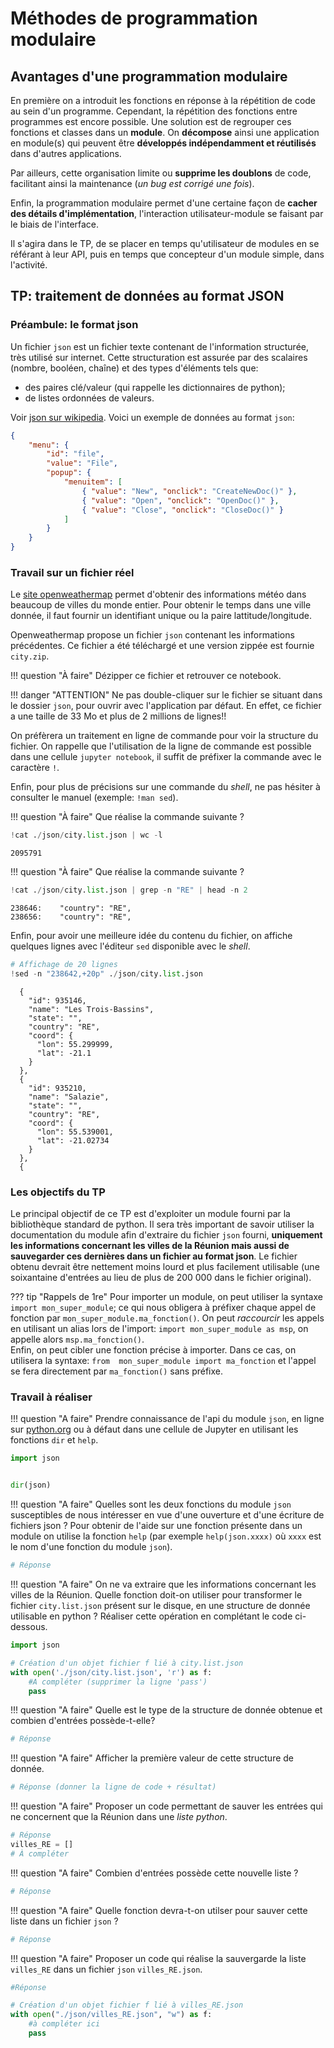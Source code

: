 Méthodes de programmation modulaire
================================

## Avantages d'une programmation modulaire

<div>
En première on a introduit les fonctions en réponse à la répétition de code au sein d'un programme. Cependant, la répétition des fonctions entre programmes est encore possible. Une solution est de regrouper ces fonctions et classes dans un <strong>module</strong>. On <strong>décompose</strong> ainsi une application en module(s) qui peuvent être <strong>développés indépendamment et réutilisés</strong> dans d'autres applications.  

Par ailleurs, cette organisation limite ou <strong>supprime les doublons</strong> de code, facilitant ainsi la maintenance (<em>un bug est corrigé une fois</em>).

Enfin, la programmation modulaire permet d'une certaine façon de <strong>cacher des détails d'implémentation</strong>, l'interaction utilisateur-module se faisant par le biais de l'interface.

Il s'agira dans le TP, de se placer en temps qu'utilisateur de modules en se référant à leur API, puis en temps que concepteur d'un module simple, dans l'activité.
</div>

## TP: traitement de données au format JSON

### Préambule: le format json
Un fichier `json` est un fichier texte contenant de l'information structurée, très utilisé sur internet. Cette structuration est assurée par des scalaires (nombre, booléen, chaîne) et des types d'éléments tels que:  

* des paires clé/valeur (qui rappelle les dictionnaires de python);
* de listes ordonnées de valeurs.  

Voir [json sur wikipedia](https://fr.wikipedia.org/wiki/JavaScript_Object_Notation). Voici un exemple de données au format `json`:  
```json
{
    "menu": {
        "id": "file",
        "value": "File",
        "popup": {
            "menuitem": [
                { "value": "New", "onclick": "CreateNewDoc()" },
                { "value": "Open", "onclick": "OpenDoc()" },
                { "value": "Close", "onclick": "CloseDoc()" }
            ]
        }
    }
}
```

### Travail sur un fichier réel

Le [site openweathermap](https://openweathermap.org/) permet d'obtenir des informations météo dans beaucoup de villes du monde entier. Pour obtenir le temps dans une ville donnée, il faut fournir un identifiant unique ou la paire lattitude/longitude. 

Openweathermap propose un fichier `json` contenant les informations précédentes. Ce fichier a été téléchargé et une version zippée est fournie `city.zip`.  

!!! question "À faire"
    Dézipper ce fichier et retrouver ce notebook.
    
!!! danger "ATTENTION"
    Ne pas double-cliquer sur le fichier se situant dans le dossier `json`, pour ouvrir avec l'application par défaut. En effet, ce fichier a une taille de 33 Mo et plus de 2 millions de lignes!!


On préfèrera un traitement en ligne de commande pour voir la structure du fichier. On rappelle que l'utilisation de la ligne de commande est possible dans une cellule `jupyter notebook`, il suffit de préfixer la commande avec le caractère `!`.  

Enfin, pour plus de précisions sur une commande du *shell*, ne pas hésiter à consulter le manuel (exemple: `!man sed`).

!!! question "À faire"
    Que réalise la commande suivante ?


```python
!cat ./json/city.list.json | wc -l
```

    2095791


!!! question "À faire"
    Que réalise la commande suivante ?


```python
!cat ./json/city.list.json | grep -n "RE" | head -n 2
```

    238646:    "country": "RE",
    238656:    "country": "RE",


Enfin, pour avoir une meilleure idée du contenu du fichier, on affiche quelques lignes avec l'éditeur `sed` disponible avec le *shell*.


```python
# Affichage de 20 lignes
!sed -n "238642,+20p" ./json/city.list.json
```

      {
        "id": 935146,
        "name": "Les Trois-Bassins",
        "state": "",
        "country": "RE",
        "coord": {
          "lon": 55.299999,
          "lat": -21.1
        }
      },
      {
        "id": 935210,
        "name": "Salazie",
        "state": "",
        "country": "RE",
        "coord": {
          "lon": 55.539001,
          "lat": -21.02734
        }
      },
      {


### Les objectifs du TP

Le principal objectif de ce TP est d'exploiter un module fourni par la bibliothèque standard de python. Il sera très important de savoir utiliser la documentation du module afin d'extraire du fichier `json` fourni, **uniquement les informations concernant les villes de la Réunion mais aussi de sauvegarder ces dernières dans un fichier au format json**. Le fichier obtenu devrait être nettement moins lourd et plus facilement utilisable (une soixantaine d'entrées au lieu de plus de 200 000 dans le fichier original).  

??? tip "Rappels de 1re"
    Pour importer un module, on peut utiliser la syntaxe `import mon_super_module`; ce qui nous obligera à 
    préfixer chaque appel de fonction par `mon_super_module.ma_fonction()`. On peut *raccourcir* les appels en 
    utilisant un alias lors de l'import: `import mon_super_module as msp`, on appelle alors 
    `msp.ma_fonction()`.  
    Enfin, on peut cibler une fonction précise à importer. Dans ce cas, on utilisera la syntaxe: `from 
    mon_super_module import ma_fonction` et l'appel se fera directement par `ma_fonction()` sans préfixe.

### Travail à réaliser

!!! question "A faire"
    Prendre connaissance de l'api du module `json`, en ligne sur 
    [python.org](https://docs.python.org/fr/3.8/library/json.html) ou à défaut dans une cellule de Jupyter en 
    utilisant les fonctions `dir` et `help`.


```python
import json


dir(json)
```

!!! question "A faire"
    Quelles sont les deux fonctions du module `json` susceptibles de nous intéresser en vue d'une ouverture et 
    d'une écriture de fichiers json ? 
    Pour obtenir de l'aide sur une fonction présente dans un module on 
    utilise la fonction `help` (par exemple `help(json.xxxx)` où `xxxx` est le nom d'une fonction du module 
    `json`).  


```python
# Réponse
```

!!! question "A faire"
    On ne va extraire que les informations concernant les villes de la Réunion. Quelle fonction doit-on utiliser 
    pour transformer le fichier `city.list.json` présent sur le disque, en une structure de donnée utilisable en python ? Réaliser cette 
    opération en complétant le code ci-dessous.   


```python
import json

# Création d'un objet fichier f lié à city.list.json
with open('./json/city.list.json', 'r') as f:
    #A compléter (supprimer la ligne 'pass')
    pass
```

!!! question "A faire"
    Quelle est le type de la structure de donnée obtenue et combien d'entrées possède-t-elle? 


```python
# Réponse

```

!!! question "A faire"
    Afficher la première valeur de cette structure de donnée.


```python
# Réponse (donner la ligne de code + résultat)

```

!!! question "A faire"
    Proposer un code permettant de sauver les entrées qui ne concernent que la Réunion dans une *liste python*.


```python
# Réponse
villes_RE = []
# À compléter
```

!!! question "A faire"
    Combien d'entrées possède cette nouvelle liste ?


```python
# Réponse

```

!!! question "A faire"
    Quelle fonction devra-t-on utilser pour sauver cette liste dans un fichier `json` ?


```python
# Réponse

```

!!! question "A faire"
    Proposer un code qui réalise la sauvergarde la liste `villes_RE` dans un fichier `json` 
    `villes_RE.json`.


```python
#Réponse

# Création d'un objet fichier f lié à villes_RE.json
with open("./json/villes_RE.json", "w") as f:
    #à compléter ici
    pass           
```
